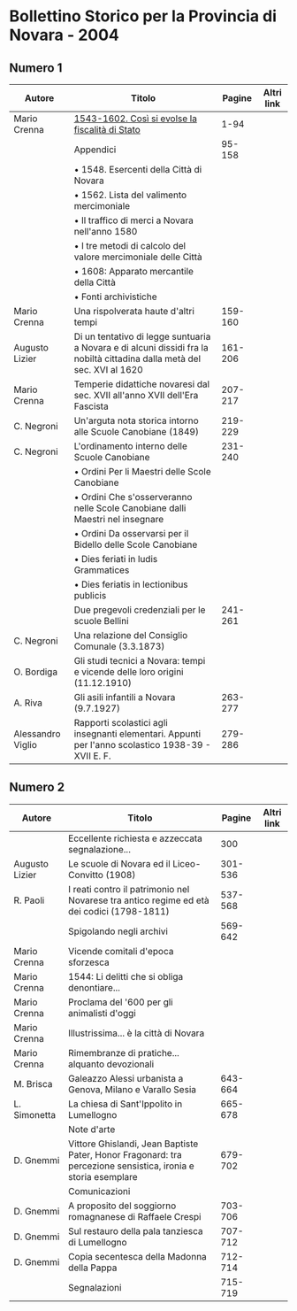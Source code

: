# Bollettino Storico per la Provincia di Novara - 2004

## Numero 1

| Autore            | Titolo                                                                                                                   | Pagine  | Altri link |
|-------------------|--------------------------------------------------------------------------------------------------------------------------|---------|------------|
| Mario Crenna      | [1543-1602. Così si evolse la fiscalità di Stato](https://en.calameo.com/read/004733128d264ebc43b48)                     | 1-94    |            |
|                   | Appendici                                                                                                                | 95-158  |            |
|                   | • 1548. Esercenti della Città di Novara                                                                                  |         |            |
|                   | • 1562. Lista del valimento mercimoniale                                                                                 |         |            |
|                   | • Il traffico di merci a Novara nell'anno 1580                                                                           |         |            |
|                   | • I tre metodi di calcolo del valore mercimoniale delle Città                                                            |         |            |
|                   | • 1608: Apparato mercantile della Città                                                                                  |         |            |
|                   | • Fonti archivistiche                                                                                                    |         |            |
| Mario Crenna      | Una rispolverata haute d'altri tempi                                                                                     | 159-160 |            |
| Augusto Lizier    | Di un tentativo di legge suntuaria a Novara e di alcuni dissidi fra la nobiltà cittadina dalla metà del sec. XVI al 1620 | 161-206 |            |
| Mario Crenna      | Temperie didattiche novaresi dal sec. XVII all'anno XVII dell'Era Fascista                                               | 207-217 |            |
| C. Negroni        | Un'arguta nota storica intorno alle Scuole Canobiane (1849)                                                              | 219-229 |            |
| C. Negroni        | L'ordinamento interno delle Scuole Canobiane                                                                             | 231-240 |            |
|                   | • Ordini Per li Maestri delle Scole Canobiane                                                                            |         |            |
|                   | • Ordini Che s'osserveranno nelle Scole Canobiane dalli Maestri nel insegnare                                            |         |            |
|                   | • Ordini Da osservarsi per il Bidello delle Scole Canobiane                                                              |         |            |
|                   | • Dies feriati in ludis Grammatices                                                                                      |         |            |
|                   | • Dies feriatis in lectionibus publicis                                                                                  |         |            |
|                   | Due pregevoli credenziali per le scuole Bellini                                                                          | 241-261 |            |
| C. Negroni        | Una relazione del Consiglio Comunale (3.3.1873)                                                                          |         |            |
| O. Bordiga        | Gli studi tecnici a Novara: tempi e vicende delle loro origini (11.12.1910)                                              |         |            |
| A. Riva           | Gli asili infantili a Novara (9.7.1927)                                                                                  | 263-277 |            |
| Alessandro Viglio | Rapporti scolastici agli insegnanti elementari. Appunti per l'anno scolastico 1938-39 - XVII E. F.                       | 279-286 |            |

## Numero 2

| Autore         | Titolo                                                                                                        | Pagine  | Altri link |
|----------------|---------------------------------------------------------------------------------------------------------------|---------|------------|
|                | Eccellente richiesta e azzeccata segnalazione...                                                              | 300     |            |
| Augusto Lizier | Le scuole di Novara ed il Liceo-Convitto (1908)                                                               | 301-536 |            |
| R. Paoli       | I reati contro il patrimonio nel Novarese tra antico regime ed età dei codici (1798-1811)                     | 537-568 |            |
|                | Spigolando negli archivi                                                                                      | 569-642 |            |
| Mario Crenna   | Vicende comitali d'epoca sforzesca                                                                            |         |            |
| Mario Crenna   | 1544: Li delitti che si obliga denontiare...                                                                  |         |            |
| Mario Crenna   | Proclama del '600 per gli animalisti d'oggi                                                                   |         |            |
| Mario Crenna   | Illustrissima... è la città di Novara                                                                         |         |            |
| Mario Crenna   | Rimembranze di pratiche... alquanto devozionali                                                               |         |            |
| M. Brisca      | Galeazzo Alessi urbanista a Genova, Milano e Varallo Sesia                                                    | 643-664 |            |
| L. Simonetta   | La chiesa di Sant'Ippolito in Lumellogno                                                                      | 665-678 |            |
|                | Note d'arte                                                                                                   |         |            |
| D. Gnemmi      | Vittore Ghislandi, Jean Baptiste Pater, Honor Fragonard: tra percezione sensistica, ironia e storia esemplare | 679-702 |            |
|                | Comunicazioni                                                                                                 |         |            |
| D. Gnemmi      | A proposito del soggiorno romagnanese di Raffaele Crespi                                                      | 703-706 |            |
| D. Gnemmi      | Sul restauro della pala tanziesca di Lumellogno                                                               | 707-712 |            |
| D. Gnemmi      | Copia secentesca della Madonna della Pappa                                                                    | 712-714 |            |
|                | Segnalazioni                                                                                                  | 715-719 |            |
